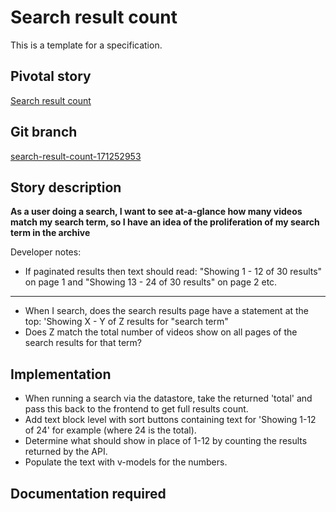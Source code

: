 <!-- Generate a new file using -->
<!-- sed -e "s/\Search result count/My story/" -e "s/\171252953/156128780/" -e "s/\search-result-count-171252953/`git_current_branch`/g" template.md | tee "`git_current_branch`.md" -->

# Search result count

This is a template for a specification.

## Pivotal story

[Search result count](https://www.pivotaltracker.com/story/show/171252953)

## Git branch

[search-result-count-171252953](https://github.com/HammerMuseum/hammer-video/search-result-count-171252953)

## Story description
**As a user doing a search, I want to see at-a-glance how many videos match my search term, so I have an idea of the proliferation of my search term in the archive**

Developer notes:
- If paginated results then text should read: "Showing 1 - 12 of 30 results" on page 1 and "Showing 13 - 24 of 30 results" on page 2 etc.

---
- When I search, does the search results page have a statement at the top: 'Showing X - Y of Z results for "search term"
- Does Z match the total number of videos show on all pages of the search results for that term?

## Implementation
- When running a search via the datastore, take the returned 'total' and pass this back to the frontend to get full results count.
- Add text block level with sort buttons containing text for 'Showing 1-12 of 24' for example (where 24 is the total).
- Determine what should show in place of 1-12 by counting the results returned by the API.
- Populate the text with v-models for the numbers.

## Documentation required
